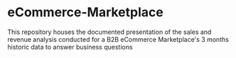 # eCommerce-Marketplace
This repository houses the documented presentation of the sales and revenue analysis conducted for a B2B eCommerce Marketplace's 3 months historic data to answer business questions
